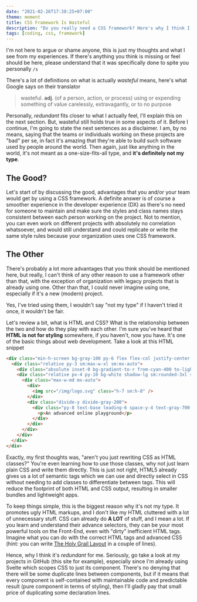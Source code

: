 ```yaml
---
date: "2021-02-26T17:38:25+07:00"
theme: moment
title: CSS Framework Is Wasteful
description: "Do you really need a CSS framework? Here's why I think I don't"
tags: [coding, css, framework]
---
```


I'm not here to argue or shame anyone, this is just my thoughts and what I see from my experiences. If there's anything you think is missing or feel should be here, please understand that it was specifically done to spite you personally `/s`

There's a lot of definitions on what is actually *wasteful* means, here's what Google says on their translator

> wasteful. **adj**. (of a person, action, or process) using or expending something of value carelessly, extravagantly, or to no purpose

Personally, *redundant* fits closer to what I actually feel, I'll explain this on the next section. But, wasteful still holds true in some aspects of it. Before I continue, I'm going to state the next sentences as a disclaimer. I am, by no means, saying that the teams or individuals working on these projects are "bad" per se, in fact it's amazing that they're able to build such software used by people around the world. Then again, just like anything in the world, it's not meant as a one-size-fits-all type, and **it's definitely not my type**.

## The Good?

Let's start of by discussing the good, advantages that you and/or your team would get by using a CSS framework. A definite answer is of course a smoother experience in the developer experience (DX) as there's no need for someone to maintain and make sure the styles and class names stays consistent between each person working on the project. Not to mention, you can even work on different projects with absolutely no correlation whatsoever, and would still understand and could replicate or write the same style rules because your organization uses one CSS framework.

## The Other

There's probably a lot more advantages that you think should be mentioned here, but really, I can't think of any other reason to use a framework other than that, with the exception of organization with legacy projects that is already using one. Other than that, I could never imagine using one, especially if it's a new (modern) project.

Yes, I've tried using them, I wouldn't say "not my type" if I haven't tried it once, it wouldn't be fair.

Let's review a bit, what is HTML and CSS? What is the relationship between the two and how do they play with each other. I'm sure you've heard that **HTML is not for styling** somewhere, if you haven't, now you have. It's one of the basic things about web development. Take a look at this HTML snippet

```html
<div class="min-h-screen bg-gray-100 py-6 flex flex-col justify-center sm:py-12">
  <div class="relative py-3 sm:max-w-xl sm:mx-auto">
    <div class="absolute inset-0 bg-gradient-to-r from-cyan-400 to-light-blue-500 shadow-lg transform -skew-y-6 sm:skew-y-0 sm:-rotate-6 sm:rounded-3xl"></div>
    <div class="relative px-4 py-10 bg-white shadow-lg sm:rounded-3xl sm:p-20">
      <div class="max-w-md mx-auto">
        <div>
          <img src="/img/logo.svg" class="h-7 sm:h-8" />
        </div>
        <div class="divide-y divide-gray-200">
          <div class="py-8 text-base leading-6 space-y-4 text-gray-700 sm:text-lg sm:leading-7">
            <p>An advanced online playground</p>
          </div>
        </div>
      </div>
    </div>
  </div>
</div>
```

Exactly, my first thoughts was, "aren't you just rewriting CSS as HTML classes?" You're even learning how to use those classes, why not just learn plain CSS and write them directly. This is just not right, HTML5 already gives us a lot of semantic tags which we can use and directly select in CSS without needing to add classes to differentiate between tags. This will reduce the footprint of both HTML and CSS output, resulting in smaller bundles and lightweight apps.

To keep things simple, this is the biggest reason why it's not my type. It promotes ugly HTML markups, and I don't like my HTML cluttered with a lot of unnecessary stuff. CSS can already do **A LOT** of stuff, and I mean a lot. If you learn and understand their advance selectors, they can be your most powerful tools on the Front-End, even with "dirty" inefficient HTML tags. Imagine what you can do with the correct HTML tags and advanced CSS (hint: you can write [The Holy Grail Layout](https://css-tricks.com/the-holy-grail-layout-with-css-grid/) in a couple of lines).

Hence, why I think it's *redundant* for me. Seriously, go take a look at my projects in GitHub (this site for example), especially since I'm already using Svelte which scopes CSS to just its component. There's no denying that there will be some duplicate lines between components, but if it means that every component is self-contained with maintainable code and predictable result (pure component in terms of styling), then I'll gladly pay that small price of duplicating some declaration lines.
